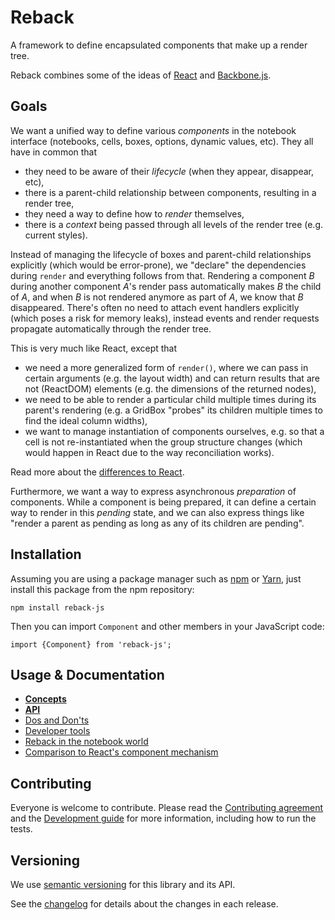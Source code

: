 # Reback

A framework to define encapsulated components that make up a render tree.

Reback combines some of the ideas of [React](https://reactjs.org/) and [Backbone.js](https://backbonejs.org/).

## Goals

We want a unified way to define various *components* in the notebook interface (notebooks, cells, boxes, options, dynamic values, etc). They all have in common that

* they need to be aware of their *lifecycle* (when they appear, disappear, etc),
* there is a parent-child relationship between components, resulting in a render tree,
* they need a way to define how to *render* themselves,
* there is a *context* being passed through all levels of the render tree (e.g. current styles).

Instead of managing the lifecycle of boxes and parent-child relationships explicitly (which would be error-prone), we "declare" the dependencies during `render` and everything follows from that. Rendering a component *B* during another component *A*'s render pass automatically makes *B* the child of *A*, and when *B* is not rendered anymore as part of *A*, we know that *B* disappeared. There's often no need to attach event handlers explicitly (which poses a risk for memory leaks), instead events and render requests propagate automatically through the render tree.

This is very much like React, except that

* we need a more generalized form of `render()`, where we can pass in certain arguments (e.g. the layout width) and can return results that are not (ReactDOM) elements (e.g. the dimensions of the returned nodes),
* we need to be able to render a particular child multiple times during its parent's rendering (e.g. a GridBox "probes" its children multiple times to find the ideal column widths),
* we want to manage instantiation of components ourselves, e.g. so that a cell is not re-instantiated when the group structure changes (which would happen in React due to the way reconciliation works).

Read more about the [differences to React](docs/ReactComparison.md).

Furthermore, we want a way to express asynchronous *preparation* of components. While a component is being prepared, it can define a certain way to render in this *pending* state, and we can also express things like "render a parent as pending as long as any of its children are pending".

## Installation

Assuming you are using a package manager such as [npm](https://www.npmjs.com/get-npm) or [Yarn](https://yarnpkg.com/en/), just install this package from the npm repository:

    npm install reback-js

Then you can import `Component` and other members in your JavaScript code:

    import {Component} from 'reback-js';

## Usage & Documentation

* **[Concepts](docs/Concepts.md)**
* **[API](docs/API.md)**
* [Dos and Don'ts](docs/DosDonts.md)
* [Developer tools](docs/DevTools.md)
* [Reback in the notebook world](docs/Notebooks.md)
* [Comparison to React's component mechanism](docs/ReactComparison.md)

## Contributing

Everyone is welcome to contribute. Please read the [Contributing agreement](CONTRIBUTING.md) and the [Development guide](./docs/Development.md) for more information, including how to run the tests.

## Versioning

We use [semantic versioning](https://semver.org/) for this library and its API.

See the [changelog](CHANGELOG.md) for details about the changes in each release.
